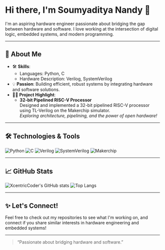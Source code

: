 # Hi there, I'm Soumyaditya Nandy 👋

I'm an aspiring hardware engineer passionate about bridging the gap between hardware and software. I love working at the intersection of digital logic, embedded systems, and modern programming.

---

## 🚀 About Me

- 🛠 **Skills**:  
  - Languages: Python, C  
  - Hardware Description: Verilog, SystemVerilog  
- 💡 **Passion**: Building efficient, robust systems by integrating hardware and software solutions.
- 🧑‍💻 **Project Highlight**:  
  - **32-bit Pipelined RISC-V Processor**  
    Designed and implemented a 32-bit pipelined RISC-V processor using TL-Verilog on the Makerchip simulator.  
    _Exploring architecture, pipelining, and the power of open hardware!_

---

## 🛠️ Technologies & Tools

![Python](https://img.shields.io/badge/python-3670A0?style=for-the-badge&logo=python&logoColor=ffdd54)
![C](https://img.shields.io/badge/c-00599C?style=for-the-badge&logo=c&logoColor=white)
![Verilog](https://img.shields.io/badge/verilog-%231572B6.svg?style=for-the-badge&logoColor=white&color=orange)
![SystemVerilog](https://img.shields.io/badge/systemverilog-%231572B6.svg?style=for-the-badge&logoColor=white&color=blue)
![Makerchip](https://img.shields.io/badge/Makerchip-232F3E?style=for-the-badge&logo=amazonaws&logoColor=white)

---

## 📈 GitHub Stats

![XcentricCoder's GitHub stats](https://github-readme-stats.vercel.app/api?username=XcentricCoder&show_icons=true&theme=radical)
![Top Langs](https://github-readme-stats.vercel.app/api/top-langs/?username=XcentricCoder&layout=compact)

---

## ✨ Let's Connect!

Feel free to check out my repositories to see what I'm working on, and connect if you share similar interests in hardware engineering and embedded systems!

---

> “Passionate about bridging hardware and software.”
